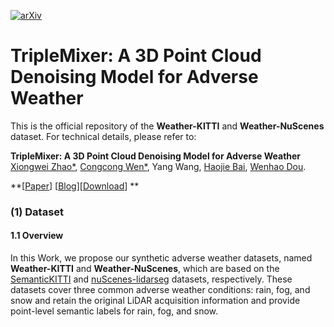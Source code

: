[![arXiv](https://img.shields.io/badge/arXiv-2009.03137-b31b1b.svg)](https://www.arxiv.org/abs/2408.13802)

# TripleMixer: A 3D Point Cloud Denoising Model for Adverse Weather

This is the official repository of the **Weather-KITTI** and **Weather-NuScenes** dataset. For technical details, please refer to:

**TripleMixer: A 3D Point Cloud Denoising Model for Adverse Weather** <br />
[Xiongwei Zhao*](https://github.com/Grandzxw), [Congcong Wen*](https://scholar.google.com.sg/citations?user=OTBgvCYAAAAJ&hl=zh-CN&oi=ao), Yang Wang, 
[Haojie Bai](https://www.researchgate.net/profile/Haojie-Bai), [Wenhao Dou](https://scholar.google.com.sg/citations?user=WMyb00gAAAAJ&hl=zh-CN&oi=ao). <br />

**[[Paper](https://www.arxiv.org/abs/2408.13802)] [[Blog]()][[Download]()] ** <br />

### (1) Dataset

#### 1.1 Overview

In this Work, we propose our synthetic adverse weather datasets, named **Weather-KITTI** and **Weather-NuScenes**, which are based on the [SemanticKITTI](https://www.semantic-kitti.org/) and [nuScenes-lidarseg](https://www.nuscenes.org/) datasets, respectively. These datasets cover three common adverse weather conditions: rain, fog, and snow and retain the original LiDAR acquisition information and provide point-level semantic labels for rain, fog, and snow.
